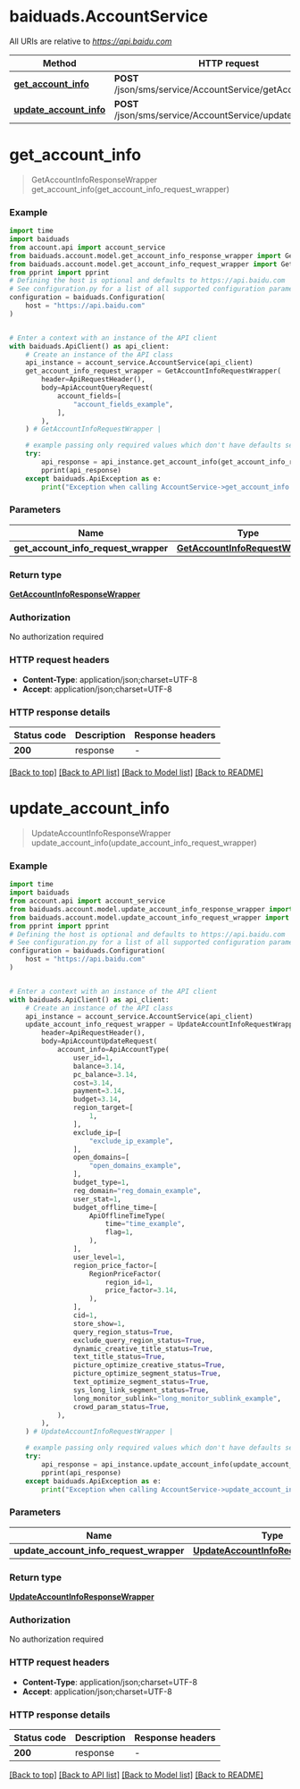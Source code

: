 # baiduads.AccountService

All URIs are relative to *https://api.baidu.com*

Method | HTTP request | Description
------------- | ------------- | -------------
[**get_account_info**](AccountService.md#get_account_info) | **POST** /json/sms/service/AccountService/getAccountInfo | 
[**update_account_info**](AccountService.md#update_account_info) | **POST** /json/sms/service/AccountService/updateAccountInfo | 


# **get_account_info**
> GetAccountInfoResponseWrapper get_account_info(get_account_info_request_wrapper)



### Example


```python
import time
import baiduads
from account.api import account_service
from baiduads.account.model.get_account_info_response_wrapper import GetAccountInfoResponseWrapper
from baiduads.account.model.get_account_info_request_wrapper import GetAccountInfoRequestWrapper
from pprint import pprint
# Defining the host is optional and defaults to https://api.baidu.com
# See configuration.py for a list of all supported configuration parameters.
configuration = baiduads.Configuration(
    host = "https://api.baidu.com"
)


# Enter a context with an instance of the API client
with baiduads.ApiClient() as api_client:
    # Create an instance of the API class
    api_instance = account_service.AccountService(api_client)
    get_account_info_request_wrapper = GetAccountInfoRequestWrapper(
        header=ApiRequestHeader(),
        body=ApiAccountQueryRequest(
            account_fields=[
                "account_fields_example",
            ],
        ),
    ) # GetAccountInfoRequestWrapper | 

    # example passing only required values which don't have defaults set
    try:
        api_response = api_instance.get_account_info(get_account_info_request_wrapper)
        pprint(api_response)
    except baiduads.ApiException as e:
        print("Exception when calling AccountService->get_account_info: %s\n" % e)
```


### Parameters

Name | Type | Description  | Notes
------------- | ------------- | ------------- | -------------
 **get_account_info_request_wrapper** | [**GetAccountInfoRequestWrapper**](GetAccountInfoRequestWrapper.md)|  |

### Return type

[**GetAccountInfoResponseWrapper**](GetAccountInfoResponseWrapper.md)

### Authorization

No authorization required

### HTTP request headers

 - **Content-Type**: application/json;charset=UTF-8
 - **Accept**: application/json;charset=UTF-8


### HTTP response details

| Status code | Description | Response headers |
|-------------|-------------|------------------|
**200** | response |  -  |

[[Back to top]](#) [[Back to API list]](../README.md#documentation-for-api-endpoints) [[Back to Model list]](../README.md#documentation-for-models) [[Back to README]](../README.md)

# **update_account_info**
> UpdateAccountInfoResponseWrapper update_account_info(update_account_info_request_wrapper)



### Example


```python
import time
import baiduads
from account.api import account_service
from baiduads.account.model.update_account_info_response_wrapper import UpdateAccountInfoResponseWrapper
from baiduads.account.model.update_account_info_request_wrapper import UpdateAccountInfoRequestWrapper
from pprint import pprint
# Defining the host is optional and defaults to https://api.baidu.com
# See configuration.py for a list of all supported configuration parameters.
configuration = baiduads.Configuration(
    host = "https://api.baidu.com"
)


# Enter a context with an instance of the API client
with baiduads.ApiClient() as api_client:
    # Create an instance of the API class
    api_instance = account_service.AccountService(api_client)
    update_account_info_request_wrapper = UpdateAccountInfoRequestWrapper(
        header=ApiRequestHeader(),
        body=ApiAccountUpdateRequest(
            account_info=ApiAccountType(
                user_id=1,
                balance=3.14,
                pc_balance=3.14,
                cost=3.14,
                payment=3.14,
                budget=3.14,
                region_target=[
                    1,
                ],
                exclude_ip=[
                    "exclude_ip_example",
                ],
                open_domains=[
                    "open_domains_example",
                ],
                budget_type=1,
                reg_domain="reg_domain_example",
                user_stat=1,
                budget_offline_time=[
                    ApiOfflineTimeType(
                        time="time_example",
                        flag=1,
                    ),
                ],
                user_level=1,
                region_price_factor=[
                    RegionPriceFactor(
                        region_id=1,
                        price_factor=3.14,
                    ),
                ],
                cid=1,
                store_show=1,
                query_region_status=True,
                exclude_query_region_status=True,
                dynamic_creative_title_status=True,
                text_title_status=True,
                picture_optimize_creative_status=True,
                picture_optimize_segment_status=True,
                text_optimize_segment_status=True,
                sys_long_link_segment_status=True,
                long_monitor_sublink="long_monitor_sublink_example",
                crowd_param_status=True,
            ),
        ),
    ) # UpdateAccountInfoRequestWrapper | 

    # example passing only required values which don't have defaults set
    try:
        api_response = api_instance.update_account_info(update_account_info_request_wrapper)
        pprint(api_response)
    except baiduads.ApiException as e:
        print("Exception when calling AccountService->update_account_info: %s\n" % e)
```


### Parameters

Name | Type | Description  | Notes
------------- | ------------- | ------------- | -------------
 **update_account_info_request_wrapper** | [**UpdateAccountInfoRequestWrapper**](UpdateAccountInfoRequestWrapper.md)|  |

### Return type

[**UpdateAccountInfoResponseWrapper**](UpdateAccountInfoResponseWrapper.md)

### Authorization

No authorization required

### HTTP request headers

 - **Content-Type**: application/json;charset=UTF-8
 - **Accept**: application/json;charset=UTF-8


### HTTP response details

| Status code | Description | Response headers |
|-------------|-------------|------------------|
**200** | response |  -  |

[[Back to top]](#) [[Back to API list]](../README.md#documentation-for-api-endpoints) [[Back to Model list]](../README.md#documentation-for-models) [[Back to README]](../README.md)

